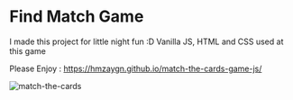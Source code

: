 # Find Match Game

I made this project for little night fun :D
Vanilla JS, HTML and CSS used at this game

Please Enjoy :
https://hmzaygn.github.io/match-the-cards-game-js/

![match-the-cards](https://user-images.githubusercontent.com/108414154/208167085-da2b82a9-ed41-4a9e-8419-2b8e3de8fce3.gif)
